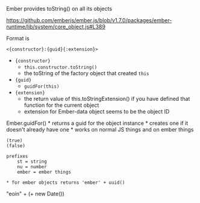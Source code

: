 
Ember provides toString() on all its objects

https://github.com/emberjs/ember.js/blob/v1.7.0/packages/ember-runtime/lib/system/core_object.js#L389

Format is

```
<{constructor}:{guid}{:extension}>
```

* `{constructor}`
    * `this.constructor.toString()`
    * the toString of the factory object that created `this`
* `{guid}`
    * `guidFor(this)`
* `{extension}`
    * the return value of this.toStringExtension() if you have defined
      that function for the current object
    * extension for Ember-data object seems to be the object ID

Ember.guidFor()
    * returns a guid for the object instance
    * creates one if it doesn't already have one
    * works on normal JS things and on ember things

    (true)
    (false)

    prefixes
        st = string
        nu = number
        ember = ember things

    * for ember objects returns 'ember' + uuid()

"eoin" + (+ new Date())
